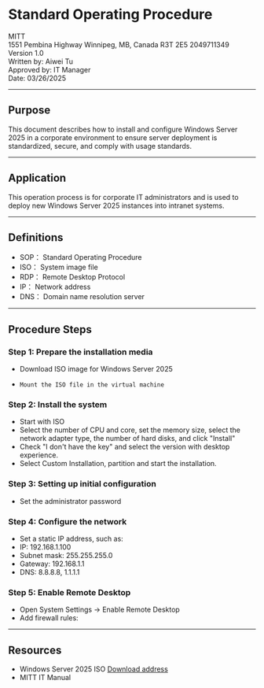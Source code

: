 # Standard Operating Procedure  
MITT  
1551 Pembina Highway
Winnipeg, MB, Canada  R3T 2E5
2049711349  
Version 1.0  
Written by: Aiwei Tu  
Approved by: IT Manager  
Date: 03/26/2025  

---

## Purpose  
This document describes how to install and configure Windows Server 2025 in a corporate environment to ensure server deployment is standardized, secure, and comply with usage standards.

---

## Application  
This operation process is for corporate IT administrators and is used to deploy new Windows Server 2025 instances into intranet systems.

---

## Definitions  
- SOP： Standard Operating Procedure
- ISO： System image file
- RDP： Remote Desktop Protocol
- IP：  Network address
- DNS： Domain name resolution server

---

## Procedure Steps  

### Step 1:   Prepare the installation media
-   Download ISO image for Windows Server 2025
-     Mount the ISO file in the virtual machine

### Step 2: Install the system  
-  Start with ISO
- Select the number of CPU and core, set the memory size, select the network adapter type, the number of hard disks, and click "Install"
- Check "I don't have the key" and select the version with desktop experience.  
- Select Custom Installation, partition and start the installation.

### Step 3: Setting up initial configuration 
- Set the administrator password  


### Step 4: Configure the network  
- Set a static IP address, such as:  
- IP: 192.168.1.100  
- Subnet mask: 255.255.255.0  
- Gateway: 192.168.1.1  
- DNS: 8.8.8.8, 1.1.1.1

### Step 5: Enable Remote Desktop  
- Open System Settings → Enable Remote Desktop  
- Add firewall rules:  

---

## Resources  
- Windows Server 2025 ISO [Download address](https://www.microsoft.com/en-us/evalcenter/download-windows-server-2025?msockid=0781d120738e6f2e07d5c52272936e8e)
- MITT IT Manual
